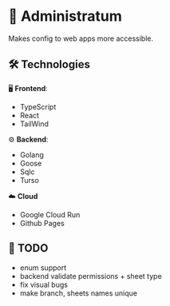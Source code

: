 # 📜 Administratum
Makes config to web apps more accessible.

## 🛠️ Technologies

🖥️ **Frontend**:
- TypeScript
- React
- TailWind

⚙️ **Backend**:
- Golang
- Goose
- Sqlc
- Turso

☁️ **Cloud**
- Google Cloud Run
- Github Pages

## 🎒 TODO
- enum support
- backend validate permissions + sheet type
- fix visual bugs
- make branch, sheets names unique
